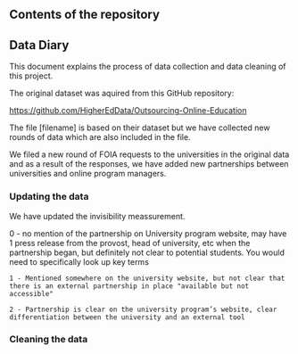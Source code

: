 
## Contents of the repository


## Data Diary

This document explains the process of data collection and data cleaning of this project.

The original dataset was aquired from this GitHub repository: 

https://github.com/HigherEdData/Outsourcing-Online-Education 

The file [filename] is based on their dataset but we have collected new rounds of data which are also included in the file. 

We filed a new round of FOIA requests to the universities in the original data and as a result of the responses, we have added new partnerships between universities and online program managers. 

### Updating the data
We have updated the invisibility meassurement. 


0 - no mention of the partnership on University program website, may have 1 press release from the provost, head of university, etc when the partnership began, but definitely not clear to potential students. You would need to specifically look up key terms 

    1 - Mentioned somewhere on the university website, but not clear that there is an external partnership in place "available but not accessible"

    2 - Partnership is clear on the university program’s website, clear differentiation between the university and an external tool


### Cleaning the data
